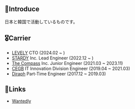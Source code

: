 ##  🙋Introduce
日本と韓国で活動しているものです。

## 🎖Carrier
- [LEVELY](https://levely.tokyo) CTO (2024.02 ~ )
- [STARDY](https://stardy.co.jp) Inc. Lead Engineer (2022.12 ~ )
- [The Compass](https://www.the-compass.kr/) Inc. Junior Engineer (2021.03 ~ 2023.11)
- [CEGB](https://cegb.co.jp/) IT Innovation Division Engineer (2019.04 ~ 2021.03)
- [Diraph](https://diraph.com/) Part-Time Engineer (2017.12 ~ 2019.03)

## 🔗Links
- [Wantedly](https://www.wantedly.com/id/heewon_kim_kr)
